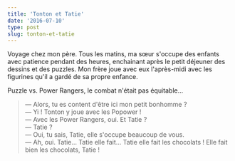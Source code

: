 ```yaml
---
title: 'Tonton et Tatie'
date: '2016-07-10'
type: post
slug: tonton-et-tatie
---
```


Voyage chez mon père. Tous les matins, ma sœur s'occupe des enfants avec patience pendant des heures, enchainant après le petit déjeuner des dessins et des puzzles. Mon frère joue avec eux l'après-midi avec les figurines qu'il a gardé de sa propre enfance.

Puzzle vs. Power Rangers, le combat n'était pas équitable…

<!-- more -->

> — Alors, tu es content d'être ici mon petit bonhomme ?  
> — Yi ! Tonton y joue avec les Popower !  
> — Avec les Power Rangers, oui. Et Tatie ?  
> — Tatie ?  
> — Oui, tu sais, Tatie, elle s'occupe beaucoup de vous.  
> — Ah, oui. Tatie… Tatie elle fait… Tatie elle fait les chocolats ! Elle fait bien les chocolats, Tatie !
